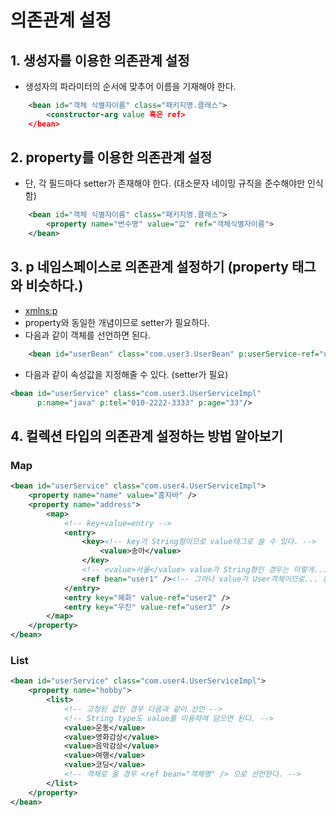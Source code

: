 # 의존관계 설정

## 1. 생성자를 이용한 의존관계 설정

- 생성자의 파라미터의 순서에 맞추어 이름을 기재해야 한다.

```xml
    <bean id="객체 식별자이름" class="패키지명.클래스">
        <constructor-arg value 혹은 ref>
    </bean>
```

## 2. property를 이용한 의존관계 설정

- 단, 각 필드마다 setter가 존재해야 한다. (대소문자 네이밍 규칙을 준수해야만 인식함)

```xml
    <bean id="객체 식별자이름" class="패키지명.클래스">
        <property name="변수명" value="값" ref="객체식별자이름">
    </bean>
```

## 3. p 네임스페이스로 의존관계 설정하기 (property 태그와 비슷하다.)

- [xmlns:p]("http://www.springframework.org/schema/p")
- property와 동일한 개념이므로 setter가 필요하다.
- 다음과 같이 객체를 선언하면 된다.

```xml
	<bean id="userBean" class="com.user3.UserBean" p:userService-ref="userService" />
```

- 다음과 같이 속성값을 지정해줄 수 있다. (setter가 필요)

```xml
<bean id="userService" class="com.user3.UserServiceImpl"
	  p:name="java" p:tel="010-2222-3333" p:age="33"/>

```

## 4. 컬렉션 타입의 의존관계 설정하는 방법 알아보기

### Map

```xml
<bean id="userService" class="com.user4.UserServiceImpl">
    <property name="name" value="홈자바" />
    <property name="address">
        <map>
            <!-- key+value=entry -->
            <entry>
                <key><!-- key가 String형이므로 value태그로 쓸 수 있다. -->
                    <value>송아</value>
                </key>
                <!-- <value>서울</value> value가 String형인 경우는 이렇게... -->
                <ref bean="user1" /><!-- 그러나 value가 User객체이므로... 왼쪽과 같이 선언 -->
            </entry>
            <entry key="혜화" value-ref="user2" />
            <entry key="우진" value-ref="user3" />
        </map>
    </property>
</bean>
```

### List

```xml
<bean id="userService" class="com.user4.UserServiceImpl">
    <property name="hobby">
        <list>
            <!-- 고정된 값인 경우 다음과 같이 선언 -->
            <!-- String type도 value를 이용하여 담으면 된다. -->
            <value>운동</value>
            <value>영화감상</value>
            <value>음악감상</value>
            <value>여행</value>
            <value>코딩</value>
            <!-- 객체로 올 경우 <ref bean="객체명" /> 으로 선언한다. -->
        </list>
    </property>
</bean>

```
